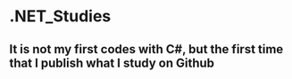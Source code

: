 # .NET_Studies

## It is not my first codes with C#, but the first time that I publish what I study on Github
